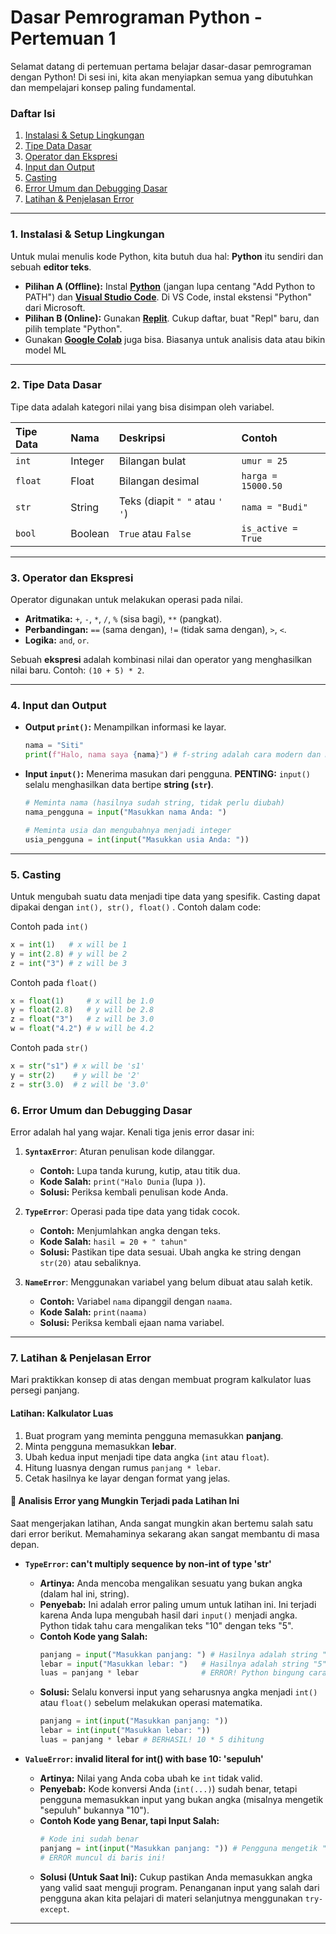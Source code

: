 # Dasar Pemrograman Python - Pertemuan 1

Selamat datang di pertemuan pertama belajar dasar-dasar pemrograman dengan Python! Di sesi ini, kita akan menyiapkan semua yang dibutuhkan dan mempelajari konsep paling fundamental.

### Daftar Isi
1.  [Instalasi & Setup Lingkungan](#1-instalasi--setup-lingkungan)
2.  [Tipe Data Dasar](#2-tipe-data-dasar)
3.  [Operator dan Ekspresi](#3-operator-dan-ekspresi)
4.  [Input dan Output](#4-input-dan-output)
5.  [Casting](#5-Casting)
6.  [Error Umum dan Debugging Dasar](#6-error-umum-dan-debugging-dasar)
7.  [Latihan & Penjelasan Error](#7-latihan--penjelasan-error)

---

### 1. Instalasi & Setup Lingkungan

Untuk mulai menulis kode Python, kita butuh dua hal: **Python** itu sendiri dan sebuah **editor teks**.

* **Pilihan A (Offline):** Instal **[Python](https://www.python.org/downloads/)** (jangan lupa centang "Add Python to PATH") dan **[Visual Studio Code](https://code.visualstudio.com/)**. Di VS Code, instal ekstensi "Python" dari Microsoft.
* **Pilihan B (Online):** Gunakan **[Replit](https://replit.com/)**. Cukup daftar, buat "Repl" baru, dan pilih template "Python".
* Gunakan **[Google Colab](https://colab.research.google.com/)** juga bisa. Biasanya untuk analisis data atau bikin model ML

---

### 2. Tipe Data Dasar

Tipe data adalah kategori nilai yang bisa disimpan oleh variabel.

| Tipe Data | Nama | Deskripsi | Contoh |
| :--- | :--- | :--- | :--- |
| `int` | Integer | Bilangan bulat | `umur = 25` |
| `float` | Float | Bilangan desimal | `harga = 15000.50` |
| `str` | String | Teks (diapit `" "` atau `' '`) | `nama = "Budi"` |
| `bool` | Boolean | `True` atau `False` | `is_active = True` |

---

### 3. Operator dan Ekspresi

Operator digunakan untuk melakukan operasi pada nilai.

* **Aritmatika:** `+`, `-`, `*`, `/`, `%` (sisa bagi), `**` (pangkat).
* **Perbandingan:** `==` (sama dengan), `!=` (tidak sama dengan), `>`, `<`.
* **Logika:** `and`, `or`.

Sebuah **ekspresi** adalah kombinasi nilai dan operator yang menghasilkan nilai baru. Contoh: `(10 + 5) * 2`.

---

### 4. Input dan Output

* **Output `print()`:** Menampilkan informasi ke layar.
    ```python
    nama = "Siti"
    print(f"Halo, nama saya {nama}") # f-string adalah cara modern dan mudah
    ```

* **Input `input()`:** Menerima masukan dari pengguna. **PENTING:** `input()` selalu menghasilkan data bertipe **string (`str`)**.
    ```python
    # Meminta nama (hasilnya sudah string, tidak perlu diubah)
    nama_pengguna = input("Masukkan nama Anda: ")

    # Meminta usia dan mengubahnya menjadi integer
    usia_pengguna = int(input("Masukkan usia Anda: "))
    ```

---

### 5. Casting
Untuk mengubah suatu data menjadi tipe data yang spesifik. Casting dapat dipakai dengan ```int(), str(), float()``` . Contoh dalam code:

Contoh pada ```int()```
```python
x = int(1)   # x will be 1
y = int(2.8) # y will be 2
z = int("3") # z will be 3
```

Contoh pada ```float()```
```python
x = float(1)     # x will be 1.0
y = float(2.8)   # y will be 2.8
z = float("3")   # z will be 3.0
w = float("4.2") # w will be 4.2
```

Contoh pada ```str()```
```python
x = str("s1") # x will be 's1'
y = str(2)    # y will be '2'
z = str(3.0)  # z will be '3.0'
```

### 6. Error Umum dan Debugging Dasar

Error adalah hal yang wajar. Kenali tiga jenis error dasar ini:

1.  **`SyntaxError`**: Aturan penulisan kode dilanggar.
    * **Contoh:** Lupa tanda kurung, kutip, atau titik dua.
    * **Kode Salah:** `print("Halo Dunia` (lupa `)`).
    * **Solusi:** Periksa kembali penulisan kode Anda.

2.  **`TypeError`**: Operasi pada tipe data yang tidak cocok.
    * **Contoh:** Menjumlahkan angka dengan teks.
    * **Kode Salah:** `hasil = 20 + " tahun"`
    * **Solusi:** Pastikan tipe data sesuai. Ubah angka ke string dengan `str(20)` atau sebaliknya.

3.  **`NameError`**: Menggunakan variabel yang belum dibuat atau salah ketik.
    * **Contoh:** Variabel `nama` dipanggil dengan `naama`.
    * **Kode Salah:** `print(naama)`
    * **Solusi:** Periksa kembali ejaan nama variabel.

---

### 7. Latihan & Penjelasan Error

Mari praktikkan konsep di atas dengan membuat program kalkulator luas persegi panjang.

#### Latihan: Kalkulator Luas

1.  Buat program yang meminta pengguna memasukkan **panjang**.
2.  Minta pengguna memasukkan **lebar**.
3.  Ubah kedua input menjadi tipe data angka (`int` atau `float`).
4.  Hitung luasnya dengan rumus `panjang * lebar`.
5.  Cetak hasilnya ke layar dengan format yang jelas.

#### 🚨 Analisis Error yang Mungkin Terjadi pada Latihan Ini

Saat mengerjakan latihan, Anda sangat mungkin akan bertemu salah satu dari error berikut. Memahaminya sekarang akan sangat membantu di masa depan.

* **`TypeError`: can't multiply sequence by non-int of type 'str'**
    * **Artinya:** Anda mencoba mengalikan sesuatu yang bukan angka (dalam hal ini, string).
    * **Penyebab:** Ini adalah error paling umum untuk latihan ini. Ini terjadi karena Anda lupa mengubah hasil dari `input()` menjadi angka. Python tidak tahu cara mengalikan teks "10" dengan teks "5".
    * **Contoh Kode yang Salah:**
        ```python
        panjang = input("Masukkan panjang: ") # Hasilnya adalah string "10"
        lebar = input("Masukkan lebar: ")   # Hasilnya adalah string "5"
        luas = panjang * lebar              # ERROR! Python bingung cara mengalikan teks
        ```
    * **Solusi:** Selalu konversi input yang seharusnya angka menjadi `int()` atau `float()` sebelum melakukan operasi matematika.
        ```python
        panjang = int(input("Masukkan panjang: "))
        lebar = int(input("Masukkan lebar: "))
        luas = panjang * lebar # BERHASIL! 10 * 5 dihitung
        ```

* **`ValueError`: invalid literal for int() with base 10: 'sepuluh'**
    * **Artinya:** Nilai yang Anda coba ubah ke `int` tidak valid.
    * **Penyebab:** Kode konversi Anda (`int(...)`) sudah benar, tetapi pengguna memasukkan input yang bukan angka (misalnya mengetik "sepuluh" bukannya "10").
    * **Contoh Kode yang Benar, tapi Input Salah:**
        ```python
        # Kode ini sudah benar
        panjang = int(input("Masukkan panjang: ")) # Pengguna mengetik "sepuluh"
        # ERROR muncul di baris ini!
        ```
    * **Solusi (Untuk Saat Ini):** Cukup pastikan Anda memasukkan angka yang valid saat menguji program. Penanganan input yang salah dari pengguna akan kita pelajari di materi selanjutnya menggunakan `try-except`.

---
